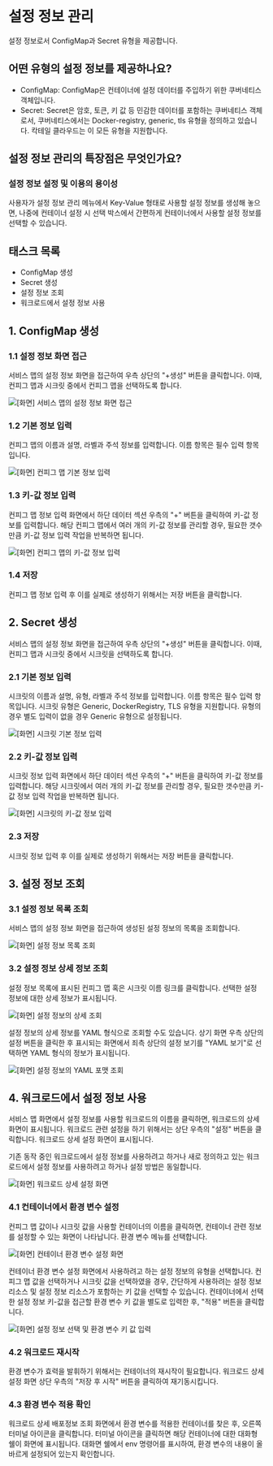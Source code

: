 # 설정 정보 관리

설정 정보로서 ConfigMap과 Secret 유형을 제공합니다.

## 어떤 유형의 설정 정보를 제공하나요?

* ConfigMap: ConfigMap은 컨테이너에 설정 데이터를 주입하기 위한 쿠버네티스 객체입니다.
* Secret: Secret은 암호, 토큰, 키 값 등 민감한 데이터를 포함하는 쿠버네티스 객체로서, 쿠버네티스에서는 Docker-registry, generic, tls 유형을 정의하고 있습니다. 칵테일 클라우드는 이 모든 유형을 지원합니다.

## 설정 정보 관리의 특장점은 무엇인가요?

### 설정 정보 설정 및 이용의 용이성

사용자가 설정 정보 관리 메뉴에서 Key-Value 형태로 사용할 설정 정보를 생성해 놓으면, 나중에 컨테이너 설정 시 선택 박스에서 간편하게 컨테이너에서 사용할 설정 정보를 선택할 수 있습니다.

## 태스크 목록

* ConfigMap 생성
* Secret 생성
* 설정 정보 조회
* 워크로드에서 설정 정보 사용

## 1. ConfigMap 생성

### 1.1 설정 정보 화면 접근

서비스 맵의 설정 정보 화면을 접근하여 우측 상단의 "+생성" 버튼을 클릭합니다. 이때, 컨피그 맵과 시크릿 중에서 컨피그 맵을 선택하도록 합니다.

![\[&#xD654;&#xBA74;\] &#xC11C;&#xBE44;&#xC2A4; &#xB9F5;&#xC758; &#xC124;&#xC815; &#xC815;&#xBCF4; &#xD654;&#xBA74; &#xC811;&#xADFC;](../.gitbook/assets/2020-10-14-6.43.41.png)

### 1.2 기본 정보 입력

컨피그 맵의 이름과 설명, 라벨과 주석 정보를 입력합니다. 이름 항목은 필수 입력 항목입니다.

![\[&#xD654;&#xBA74;\] &#xCEE8;&#xD53C;&#xADF8; &#xB9F5; &#xAE30;&#xBCF8; &#xC815;&#xBCF4; &#xC785;&#xB825;](../.gitbook/assets/2020-10-14-6.49.59.png)

### 1.3 키-값 정보 입력

컨피그 맵 정보 입력 화면에서 하단 데이터 섹션 우측의 "+" 버튼을 클릭하여 키-값 정보를 입력합니다. 해당 컨피그 맵에서 여러 개의 키-값 정보를 관리할 경우, 필요한 갯수 만큼 키-값 정보 입력 작업을 반복하면 됩니다.

![\[&#xD654;&#xBA74;\] &#xCEE8;&#xD53C;&#xADF8; &#xB9F5;&#xC758; &#xD0A4;-&#xAC12; &#xC815;&#xBCF4; &#xC785;&#xB825;](../.gitbook/assets/2020-10-14-6.51.54.png)

### 1.4 저장

컨피그 맵 정보 입력 후 이를 실제로 생성하기 위해서는 저장 버튼을 클릭합니다.

## 2. Secret 생성

서비스 맵의 설정 정보 화면을 접근하여 우측 상단의 "+생성" 버튼을 클릭합니다. 이때, 컨피그 맵과 시크릿 중에서 시크릿을 선택하도록 합니다.

### 2.1 기본 정보 입력

시크릿의 이름과 설명, 유형, 라벨과 주석 정보를 입력합니다. 이름 항목은 필수 입력 항목입니다. 시크릿 유형은 Generic, DockerRegistry, TLS 유형을 지원합니다. 유형의 경우 별도 입력이 없을 경우 Generic 유형으로 설정됩니다. 

![\[&#xD654;&#xBA74;\] &#xC2DC;&#xD06C;&#xB9BF; &#xAE30;&#xBCF8; &#xC815;&#xBCF4; &#xC785;&#xB825;](../.gitbook/assets/2020-10-14-7.05.22.png)

### 2.2 키-값 정보 입력

시크릿 정보 입력 화면에서 하단 데이터 섹션 우측의 "+" 버튼을 클릭하여 키-값 정보를 입력합니다. 해당 시크릿에서 여러 개의 키-값 정보를 관리할 경우, 필요한 갯수만큼 키-값 정보 입력 작업을 반복하면 됩니다.

![\[&#xD654;&#xBA74;\] &#xC2DC;&#xD06C;&#xB9BF;&#xC758; &#xD0A4;-&#xAC12; &#xC815;&#xBCF4; &#xC785;&#xB825;](../.gitbook/assets/2020-10-14-7.06.46.png)

### 2.3 저장

시크릿 정보 입력 후 이를 실제로 생성하기 위해서는 저장 버튼을 클릭합니다.

## 3. 설정 정보 조회

### 3.1 설정 정보 목록 조회

서비스 맵의 설정 정보 화면을 접근하여 생성된 설정 정보의 목록을 조회합니다.

![\[&#xD654;&#xBA74;\] &#xC124;&#xC815; &#xC815;&#xBCF4; &#xBAA9;&#xB85D; &#xC870;&#xD68C;](../.gitbook/assets/2020-10-14-7.10.01.png)

### 3.2 설정 정보 상세 정보 조회

설정 정보 목록에 표시된 컨피그 맵 혹은 시크릿 이름 링크를 클릭합니다. 선택한 설정 정보에 대한 상세 정보가 표시됩니다.

![\[&#xD654;&#xBA74;\] &#xC124;&#xC815; &#xC815;&#xBCF4;&#xC758; &#xC0C1;&#xC138; &#xC870;&#xD68C;](../.gitbook/assets/2020-10-14-7.10.59.png)

설정 정보의 상세 정보를 YAML 형식으로 조회할 수도 있습니다. 상기 화면 우측 상단의 설정 버튼을 클릭한 후 표시되는 화면에서 죄측 상단의 설정 보기를 "YAML 보기"로 선택하면 YAML 형식의 정보가 표시됩니다.

![\[&#xD654;&#xBA74;\] &#xC124;&#xC815; &#xC815;&#xBCF4;&#xC758; YAML &#xD3EC;&#xB9F7; &#xC870;&#xD68C; ](../.gitbook/assets/2020-10-14-7.11.45.png)

## 4. 워크로드에서 설정 정보 사용

서비스 맵 화면에서 설정 정보를 사용할 워크로드의 이름을 클릭하면, 워크로드의 상세 화면이 표시됩니다. 워크로드 관련 설정을 하기 위해서는 상단 우측의 "설정" 버튼을 클릭합니다. 워크로드 상세 설정 화면이 표시됩니다.

기존 동작 중인 워크로드에서 설정 정보를 사용하려고 하거나 새로 정의하고 있는 워크로드에서 설정 정보를 사용하려고 하거나 설정 방법은 동일합니다.

![\[&#xD654;&#xBA74;\] &#xC6CC;&#xD06C;&#xB85C;&#xB4DC; &#xC0C1;&#xC138; &#xC124;&#xC815; &#xD654;&#xBA74;](../.gitbook/assets/2020-10-14-7.14.15.png)

### 4.1 컨테이너에서 환경 변수 설정

컨피그 맵 값이나 시크릿 값을 사용할 컨테이너의 이름을 클릭하면, 컨테이너 관련 정보를 설정할 수 있는 화면이 나타납니다. 환경 변수 메뉴를 선택합니다.

![\[&#xD654;&#xBA74;\] &#xCEE8;&#xD14C;&#xC774;&#xB108; &#xD658;&#xACBD; &#xBCC0;&#xC218; &#xC124;&#xC815; &#xD654;&#xBA74;](../.gitbook/assets/2020-10-14-7.17.08.png)

컨테이너 환경 변수 설정 화면에서 사용하려고 하는 설정 정보의 유형을 선택합니다. 컨피그 맵 값을 선택하거나 시크릿 값을 선택하였을 경우, 간단하게 사용하려는 설정 정보 리소스 및 설정 정보 리소스가 포함하는 키 값을 선택할 수 있습니다. 컨테이너에서 선택한 설정 정보 키-값을 접근할 환경 변수 키 값을 별도로 입력한 후, "적용" 버튼을 클릭합니다.

![\[&#xD654;&#xBA74;\] &#xC124;&#xC815; &#xC815;&#xBCF4; &#xC120;&#xD0DD; &#xBC0F; &#xD658;&#xACBD; &#xBCC0;&#xC218; &#xD0A4; &#xAC12; &#xC785;&#xB825;](../.gitbook/assets/2020-10-14-7.39.29.png)

### 4.2 워크로드 재시작

환경 변수가 효력을 발휘하기 위해서는 컨테이너의 재시작이 필요합니다. 워크로드 상세 설정 화면 상단 우측의 "저장 후 시작" 버튼을 클릭하여 재기동시킵니다.

### 4.3 환경 변수 적용 확인

워크로드 상세 배포정보 조회 화면에서 환경 변수를 적용한 컨테이너를 찾은 후, 오른쪽 터미널 아이콘을 클릭합니다. 터미널 아이콘을 클릭하면 해당 컨테이너에 대한 대화형 쉘이 화면에 표시됩니다. 대화면 쉘에서 env 명령어를 표시하여, 환경 변수의 내용이 올바르게 설정되어 있는지 확인합니다.



 



